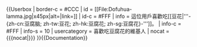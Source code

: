 {{Userbox
| border-c = #CCC
| id   = [[File:Dofuhua-lamma.jpg|x45px|alt=|link=]]
| id-c = #FFF
| info   = 這位用戶喜歡吃[[豆花|'''-{zh-cn:豆腐脑; zh-tw:豆花; zh-hk:豆腐花; zh-sg:豆腐花}-''']]。
| info-c = #FFF
| info-s = 10
| usercategory = 喜歡吃豆腐花的維基人
| nocat = {{{nocat|}}}
}}<noinclude>{{Documentation}}</noinclude>